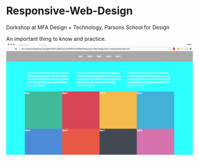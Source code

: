 # Responsive-Web-Design
Dorkshop at MFA Design + Technology, Parsons School for Design

An important thing to know and practice.
![](/screenshots/4columns.png)
